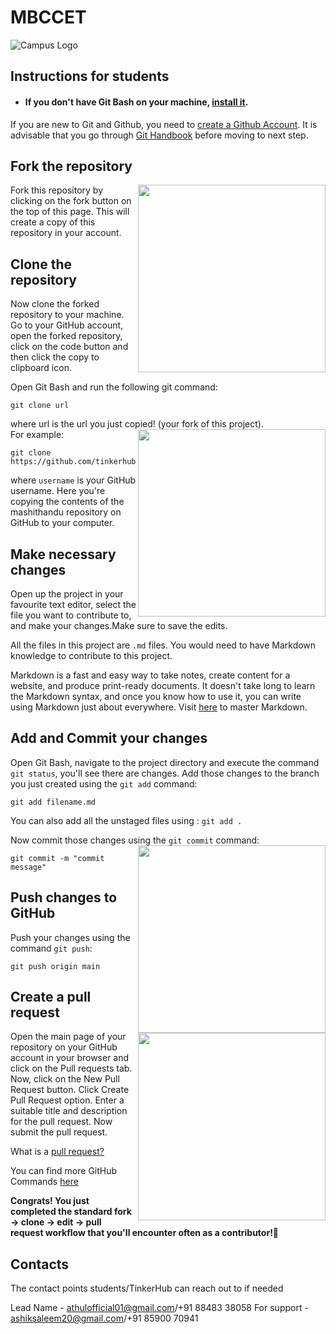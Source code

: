 # MBCCET
![Campus Logo](https://user-images.githubusercontent.com/37255301/137591573-ee171112-7a97-45f4-bd74-750d04411526.png)

## Instructions for students

- #### If you don't have Git Bash on your machine, [install it](https://git-scm.com/downloads).
If you are new to Git and Github, you need to [create a Github Account](https://github.com). It is advisable that you go through [Git Handbook](https://guides.github.com/introduction/git-handbook/) before moving to next step.  


## Fork the repository  
<img align="right" width="300" src="https://user-images.githubusercontent.com/37255301/137591693-4f97ac88-adea-46df-90b9-fc84e4498723.jpg" />
Fork this repository by clicking on the fork button on the top of this page.
This will create a copy of this repository in your account.  

## Clone the repository  
Now clone the forked repository to your machine. Go to your GitHub account, open the forked repository, click on the code button and then click the copy to clipboard icon.

Open Git Bash and run the following git command:

```
git clone url 
```

where url  is the url you just copied! (your fork of this project).
<img align="right" width="300" src="https://user-images.githubusercontent.com/37255301/137591725-e2ecbdae-1ece-4170-b2a8-97e8686d5e35.png" />  
For example:

```
git clone https://github.com/tinkerhubmbc/mashithandu.git
```

where `username` is your GitHub username. Here you're copying the contents of the mashithandu repository on GitHub to your computer.  
  
## Make necessary changes

Open up the project in your favourite text editor, select the file you want to contribute to, and make your changes.Make sure to save the edits.

All the files in this project are ```.md``` files. You would need to have Markdown knowledge to contribute to this project.  
  
  
Markdown is a fast and easy way to take notes, create content for a website, and produce print-ready documents. It doesn't take long to learn the Markdown syntax, and once you know how to use it, you can write using Markdown just about everywhere. Visit [here](https://guides.github.com/features/mastering-markdown/) to master Markdown.

## Add and Commit your changes
Open Git Bash, navigate to the project directory and execute the command ```git status```, you'll see there are changes.
 Add those changes to the branch you just created using the `git add` command:

```
git add filename.md
```
You can also add all the unstaged files using : ```git add .```  

Now commit those changes using the `git commit` command:
<img align="right" width="300" src="https://user-images.githubusercontent.com/37255301/137591744-a5b60efe-e739-42b6-8115-6161fc1f49d1.png" /> 

```
git commit -m "commit message"
```
       
## Push changes to GitHub

Push your changes using the command `git push`:

```
git push origin main
```

## Create a pull request
  
<img align="right" width="300" src="https://user-images.githubusercontent.com/37255301/137591763-1ad6a459-8ce8-4bc2-aa02-af11e7b5a44a.png" /> 
Open the main page of your repository on your GitHub account in your browser and click on the Pull requests tab.  
Now, click on the New Pull Request button.  
Click Create Pull Request option. Enter a suitable title and description for the pull request. Now submit the pull request.    

  
What is a [pull request?](https://docs.github.com/en/github/collaborating-with-pull-requests/proposing-changes-to-your-work-with-pull-requests/about-pull-requests)    
  
You can find more GitHub Commands [here](https://www.geeksforgeeks.org/list-useful-github-commands/)
  
__Congrats! You just completed the standard fork -> clone -> edit -> pull request workflow that you'll encounter often as a contributor!🎉__



## Contacts

The contact points students/TinkerHub can reach out to if needed

Lead Name - athulofficial01@gmail.com/+91 88483 38058
For support - ashiksaleem20@gmail.com/+91 85900 70941
